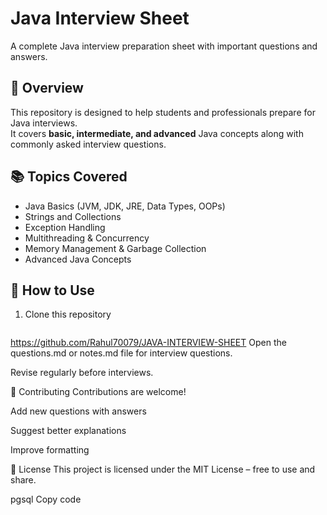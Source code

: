 # Java Interview Sheet  

A complete Java interview preparation sheet with important questions and answers.  

## 📌 Overview  
This repository is designed to help students and professionals prepare for Java interviews.  
It covers **basic, intermediate, and advanced** Java concepts along with commonly asked interview questions.  

## 📚 Topics Covered  
- Java Basics (JVM, JDK, JRE, Data Types, OOPs)  
- Strings and Collections  
- Exception Handling  
- Multithreading & Concurrency  
- Memory Management & Garbage Collection  
- Advanced Java Concepts  

## 🚀 How to Use  
1. Clone this repository  
   ```bash
  https://github.com/Rahul70079/JAVA-INTERVIEW-SHEET
Open the questions.md or notes.md file for interview questions.

Revise regularly before interviews.

🤝 Contributing
Contributions are welcome!

Add new questions with answers

Suggest better explanations

Improve formatting

📜 License
This project is licensed under the MIT License – free to use and share.

pgsql
Copy code
